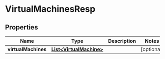 # VirtualMachinesResp

## Properties
Name | Type | Description | Notes
------------ | ------------- | ------------- | -------------
**virtualMachines** | [**List&lt;VirtualMachine&gt;**](VirtualMachine.md) |  |  [optional]
